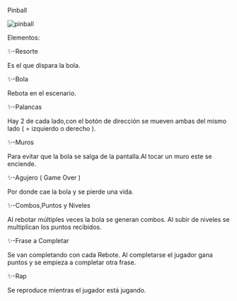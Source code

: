 Pinball

![pinball](./Imagenes/pinball.gif)

Elementos:

✨️-Resorte

Es el que dispara la bola.

✨️-Bola

Rebota en el escenario.

✨️-Palancas

Hay 2 de cada lado,con el botón de dirección se mueven ambas del mismo lado ( = izquierdo o derecho ).

✨️-Muros

Para evitar que la bola se salga de la pantalla.Al tocar un muro este se enciende.

✨️-Agujero ( Game Over )

Por donde cae la bola y se pierde una vida.

✨️-Combos,Puntos y Niveles

Al rebotar múltiples veces la bola se generan combos.
Al subir de niveles se multiplican los puntos recibidos.

✨️-Frase a Completar

Se van completando con cada Rebote.
Al completarse el jugador gana puntos y se empieza a completar otra frase.

✨️-Rap

Se reproduce mientras el jugador está jugando.
